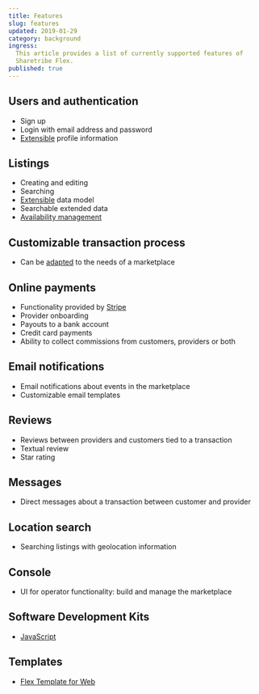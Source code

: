 ```yaml
---
title: Features
slug: features
updated: 2019-01-29
category: background
ingress:
  This article provides a list of currently supported features of
  Sharetribe Flex.
published: true
---
```


## Users and authentication

- Sign up
- Login with email address and password
- [Extensible](/references/extended-data/) profile information

## Listings

- Creating and editing
- Searching
- [Extensible](/references/extended-data/) data model
- Searchable extended data
- [Availability management](/references/availability/)

## Customizable transaction process

- Can be [adapted](/background/transaction-engine/) to the needs of a
  marketplace

## Online payments

- Functionality provided by [Stripe](https://www.stripe.com)
- Provider onboarding
- Payouts to a bank account
- Credit card payments
- Ability to collect commissions from customers, providers or both

## Email notifications

- Email notifications about events in the marketplace
- Customizable email templates

## Reviews

- Reviews between providers and customers tied to a transaction
- Textual review
- Star rating

## Messages

- Direct messages about a transaction between customer and provider

## Location search

- Searching listings with geolocation information

## Console

- UI for operator functionality: build and manage the marketplace

## Software Development Kits

- [JavaScript](/references/js-sdk/)

## Templates

- [Flex Template for Web](https://github.com/sharetribe/flex-template-web)

